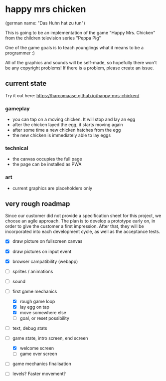 # happy mrs chicken

(german name: "Das Huhn hat zu tun")

This is going to be an implementation of the game "Happy Mrs. Chicken" from
the children television series "Peppa Pig"

One of the game goals is to teach younglings what it means to be a programmer :)

All of the graphics and sounds will be self-made, so hopefully there won't be
any copyright problems! If there is a problem, please create an issue.

## current state

Try it out here: https://harcomaase.github.io/happy-mrs-chicken/

### gameplay

- you can tap on a moving chicken. It will stop and lay an egg
- after the chicken layed the egg, it starts moving again
- after some time a new chicken hatches from the egg
- the new chicken is immediately able to lay eggs

### technical

- the canvas occupies the full page
- the page can be installed as PWA

### art

- current graphics are placeholders only

## very rough roadmap

Since our customer did not provide a specification sheet for this project, we
choose an agile approach. The plan is to develop a prototype early on, in order
to give the customer a first impression. After that, they will be
incorporated into each development cycle, as well as the acceptance tests.

- [x] draw picture on fullscreen canvas
- [x] draw pictures on input event
- [x] browser campatibility (webapp)
- [ ] sprites / animations
- [ ] sound
- [ ] first game mechanics
  - [x] rough game loop
  - [x] lay egg on tap
  - [x] move somewhere else
  - [ ] goal, or reset possibility
- [ ] text, debug stats
- [ ] game state, intro screen, end screen
  - [x] welcome screen
  - [ ] game over screen
- [ ] game mechanics finalisation
- [ ] levels? Faster movement?


